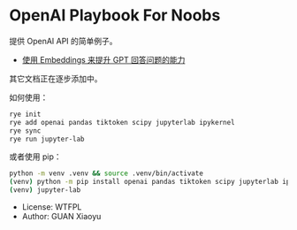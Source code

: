 # OpenAI Playbook For Noobs

提供 OpenAI API 的简单例子。

* [使用 Embeddings 来提升 GPT 回答问题的能力](embeddings.ipynb)

其它文档正在逐步添加中。

如何使用：

```bash
rye init
rye add openai pandas tiktoken scipy jupyterlab ipykernel
rye sync
rye run jupyter-lab
```

或者使用 pip：

```bash
python -m venv .venv && source .venv/bin/activate
(venv) python -m pip install openai pandas tiktoken scipy jupyterlab ipykernel
(venv) jupyter-lab
```

* License: WTFPL
* Author: GUAN Xiaoyu
